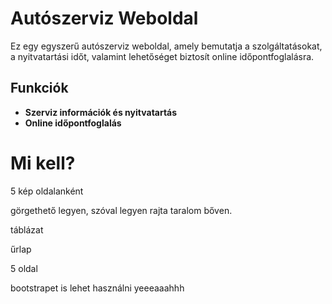 # Autószerviz Weboldal

Ez egy egyszerű autószerviz weboldal, amely bemutatja a szolgáltatásokat, a nyitvatartási időt, valamint lehetőséget biztosít online időpontfoglalásra.

## Funkciók
- **Szerviz információk és nyitvatartás**
- **Online időpontfoglalás**

# Mi kell?
  5 kép oldalanként
  
  görgethető legyen, szóval legyen rajta taralom bőven.
  
  táblázat
  
  űrlap
  
  5 oldal
  
  bootstrapet is lehet használni yeeeaaahhh
